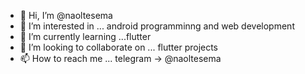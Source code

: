 - 👋 Hi, I’m @naoltesema
- 👀 I’m interested in ... android programminng and web development
- 🌱 I’m currently learning ...flutter
- 💞️ I’m looking to collaborate on ... flutter projects
- 📫 How to reach me ... telegram -> @naoltesema


